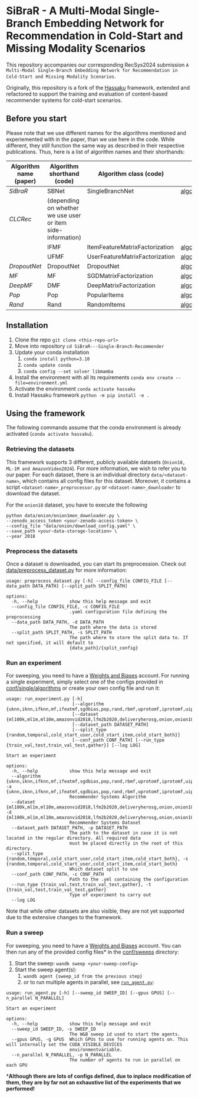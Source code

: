 # SiBraR - A Multi-Modal Single-Branch Embedding Network for Recommendation in Cold-Start and Missing Modality Scenarios

This repository accompanies our corresponding RecSys2024 submission
`A Multi-Modal Single-Branch Embedding Network for Recommendation in Cold-Start and Missing Modality Scenarios`.

Originally, this repository is a fork of the [Hassaku](https://github.com/karapostK/hassaku) framework, extended and refactored to 
support the training and evaluation of content-based recommender systems for cold-start scenarios.

## Before you start
Please note that we use different names for the algorithms mentioned and experiemented with in the paper, than we use here in the code. While different, they still function the same way as described in their respective publications. Thus, here is a list of algorithm names and their shorthands:

| Algorithm name (paper) | Algorithm shorthand (code) | Algorithm class (code) | Source file |
|----------------|-------------------------------------------------------|--------------------------------|--------------------------|
| $SiBraR$       | SBNet                                                 | SingleBranchNet                | [algorithms/sgd_alg.py](algorithms/sgd_alg.py)    |
| $CLCRec$       | (depending on whether we use user or item side-information) |                                |                          |
|                | IFMF                                                  | ItemFeatureMatrixFactorization | [algorithms/sgd_alg.py](algorithms/sgd_alg.py) |
|                | UFMF                                                  | UserFeatureMatrixFactorization | [algorithms/sgd_alg.py](algorithms/sgd_alg.py) |
| $DropoutNet$   | DropoutNet                                            | DropoutNet                     | [algorithms/sgd_alg.py](algorithms/sgd_alg.py) |
| $MF$           | MF                                                    | SGDMatrixFactorization         | [algorithms/sgd_alg.py](algorithms/sgd_alg.py) |
| $DeepMF$       | DMF                                                   | DeepMatrixFactorization        | [algorithms/sgd_alg.py](algorithms/sgd_alg.py) |
| $Pop$          | Pop                                                   | PopularItems                   | [algorithms/naive_algs.py](algorithms/naive_algs.py) |
| $Rand$         | Rand                                                  | RandomItems                    | [algorithms/naive_algs.py](algorithms/naive_algs.py) |

## Installation
1) Clone the repo `git clone <this-repo-url>`
2) Move into repository `cd SiBraR---Single-Branch-Recommender`
3) Update your conda installation
   1) `conda install python=3.10`
   2) `conda update conda`
   3) `conda config --set solver libmamba`
4) Install the environment with all its requirements `conda env create --file=environment.yml`
5) Activate the environment `conda activate hassaku`
6) Install Hassaku framework `python -m pip install -e .`

## Using the framework
The following commands assume that the conda environment is already activated (`conda activate hassaku`).

### Retrieving the datasets
This framework supports 3 different, publicly available datasets (`Onion18, ML-1M and AmazonVideo2024`). 
For more information, we wish to refer you to our paper. For each dataset, there is an individual 
directory `data/<dataset-name>`, which contains all config files for this dataset. 
Moreover, it contains a script `<dataset-name>_preprocessor.py` or `<dataset-name>_downloader` to download 
the dataset.

For the `onion18` dataset, you have to execute the following
```
python data/onion/onion1mon_downloader.py \
--zenodo_access_token <your-zenodo-access-token> \ 
--config_file "data/onion/download_config.yaml" \
--save_path <your-data-storage-location> \
--year 2018
```

### Preprocess the datasets
Once a dataset is downloaded, you can start its preprocession. Check out 
[data/preprocess_dataset.py](data/preprocess_dataset.py) for more information:
```
usage: preprocess_dataset.py [-h] --config_file CONFIG_FILE [--data_path DATA_PATH] [--split_path SPLIT_PATH]

options:
  -h, --help            show this help message and exit
  --config_file CONFIG_FILE, -c CONFIG_FILE
                        .yaml configuration file defining the preprocessing
  --data_path DATA_PATH, -d DATA_PATH
                        The path where the data is stored
  --split_path SPLIT_PATH, -s SPLIT_PATH
                        The path where to store the split data to. If not specified, it will default to
                        {data_path}/{split_config}
```

### Run an experiment
For sweeping, you need to have a [Weights and Biases](https://wandb.ai/) account. 
For running a single experiment, simply select one of the configs provided 
in [conf/single/algorithms](conf/single/algorithms) or create your own config file and run it:

```
usage: run_experiment.py [-h]
                         [--algorithm {uknn,iknn,ifknn,mf,ifeatmf,sgdbias,pop,rand,rbmf,uprotomf,iprotomf,uiprotomf,acf,svd,als,p3alpha,ease,slim,uprotomfs,iprotomfs,uiprotomfs,ecf,dmf,dropoutnet,sbnet,ufeatmf}]
                         [--dataset {ml100k,ml1m,ml10m,amazonvid2018,lfm2b2020,deliveryherosg,onion,onion18,onion18g,kuai,amazonvid2024}]
                         [--dataset_path DATASET_PATH]
                         [--split_type {random,temporal,cold_start_user,cold_start_item,cold_start_both}]
                         [--conf_path CONF_PATH] [--run_type {train_val,test,train_val_test,gather}] [--log LOG]

Start an experiment

options:
  -h, --help            show this help message and exit
  --algorithm {uknn,iknn,ifknn,mf,ifeatmf,sgdbias,pop,rand,rbmf,uprotomf,iprotomf,uiprotomf,acf,svd,als,p3alpha,ease,slim,uprotomfs,iprotomfs,uiprotomfs,ecf,dmf,dropoutnet,sbnet,ufeatmf}, -a {uknn,iknn,ifknn,mf,ifeatmf,sgdbias,pop,rand,rbmf,uprotomf,iprotomf,uiprotomf,acf,svd,als,p3alpha,ease,slim,uprotomfs,iprotomfs,uiprotomfs,ecf,dmf,dropoutnet,sbnet,ufeatmf}
                        Recommender Systems Algorithm
  --dataset {ml100k,ml1m,ml10m,amazonvid2018,lfm2b2020,deliveryherosg,onion,onion18,onion18g,kuai,amazonvid2024}, -d {ml100k,ml1m,ml10m,amazonvid2018,lfm2b2020,deliveryherosg,onion,onion18,onion18g,kuai,amazonvid2024}
                        Recommender Systems Dataset
  --dataset_path DATASET_PATH, -p DATASET_PATH
                        The path to the dataset in case it is not located in the regular directory. All required data
                        must be placed directly in the root of this directory.
  --split_type {random,temporal,cold_start_user,cold_start_item,cold_start_both}, -s {random,temporal,cold_start_user,cold_start_item,cold_start_both}
                        Which dataset split to use
  --conf_path CONF_PATH, -c CONF_PATH
                        Path to the .yml containing the configuration
  --run_type {train_val,test,train_val_test,gather}, -t {train_val,test,train_val_test,gather}
                        Type of experiment to carry out
  --log LOG
```
Note that while other datasets are also visible, they are not yet supported due to the extensive changes to the framework.  

### Run a sweep
For sweeping, you need to have a [Weights and Biases](https://wandb.ai/) account. You can then run any of
the provided config files* in the [conf/sweeps](conf/sweeps) directory:
1) Start the sweep: `wandb sweep <your-sweep-config>`
2) Start the sweep agent(s):
   1) `wandb agent {sweep_id from the previous step}`
   2) or to run multiple agents in parallel, see [`run_agent.py`](run_agent.py):
```
usage: run_agent.py [-h] [--sweep_id SWEEP_ID] [--gpus GPUS] [--n_parallel N_PARALLEL]

Start an experiment

options:
  -h, --help            show this help message and exit
  --sweep_id SWEEP_ID, -s SWEEP_ID
                        The W&B sweep id used to start the agents.
  --gpus GPUS, -g GPUS  Which GPUs to use for running agents on. This will internally set the CUDA_VISIBLE_DEVICES
                        environmentvariable.
  --n_parallel N_PARALLEL, -p N_PARALLEL
                        The number of agents to run in parallel on each GPU
```


\***Although there are lots of configs defined, due to inplace modification of them, they are by far not an 
exhaustive list of the experiments that we performed!**
